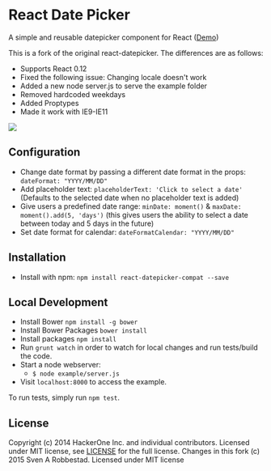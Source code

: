 # React Date Picker

A simple and reusable datepicker component for React ([Demo](https://sleepy-plains-7516.herokuapp.com/))

This is a fork of the original react-datepicker. The differences are as follows:

- Supports React 0.12
- Fixed the following issue: Changing locale doesn't work 
- Added a new node server.js to serve the example folder
- Removed hardcoded weekdays
- Added Proptypes
- Made it work with IE9-IE11

![](https://cloud.githubusercontent.com/assets/1412392/5339491/c40de124-7ee1-11e4-9f07-9276e2545f27.png)

## Configuration

- Change date format by passing a different date format in the props: `dateFormat: "YYYY/MM/DD"`
- Add placeholder text: `placeholderText: 'Click to select a date'` (Defaults to the selected date when no placeholder text is added)
- Give users a predefined date range: `minDate: moment()` & `maxDate: moment().add(5, 'days')` (this gives users the ability to select a date between today and 5 days in the future)
- Set date format for calendar: `dateFormatCalendar: "YYYY/MM/DD"`

## Installation

- Install with npm: `npm install react-datepicker-compat --save`

## Local Development

- Install Bower `npm install -g bower`
- Install Bower Packages `bower install`
- Install packages `npm install`
- Run `grunt watch` in order to watch for local changes and run tests/build the code.
- Start a node webserver:
	- `$ node example/server.js`
- Visit `localhost:8000` to access the example.

To run tests, simply run `npm test`.

## License

Copyright (c) 2014 HackerOne Inc. and individual contributors. Licensed under MIT license, see [LICENSE](LICENSE) for the full license.
Changes in this fork (c) 2015 Sven A Robbestad. Licensed under MIT license
